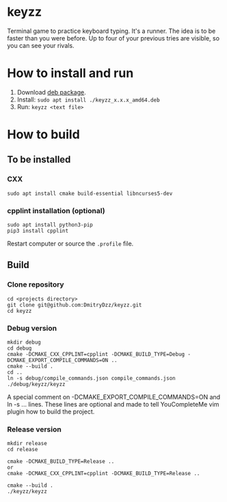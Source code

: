 # keyzz
Terminal game to practice keyboard typing. It's a runner. The idea is to be faster than you were before. Up to four of your previous tries are visible, so you can see your rivals.

# How to install and run

1. Download [deb package](https://github.com/DmitryDzz/keyzz/releases).
1. Install: `sudo apt install ./keyzz_x.x.x_amd64.deb`
1. Run: `keyzz <text file>`

# How to build

## To be installed

### CXX
```
sudo apt install cmake build-essential libncurses5-dev
```

### cpplint installation (optional)
```
sudo apt install python3-pip
pip3 install cpplint
```
Restart computer or source the `.profile` file.

## Build

### Clone repository
```
cd <projects directory>
git clone git@github.com:DmitryDzz/keyzz.git
cd keyzz
```

### Debug version
```
mkdir debug
cd debug
cmake -DCMAKE_CXX_CPPLINT=cpplint -DCMAKE_BUILD_TYPE=Debug -DCMAKE_EXPORT_COMPILE_COMMANDS=ON ..
cmake --build .
cd ..
ln -s debug/compile_commands.json compile_commands.json
./debug/keyzz/keyzz
```

A special comment on -DCMAKE_EXPORT_COMPILE_COMMANDS=ON and ln -s ... lines. These lines are optional and made to tell YouCompleteMe vim plugin how to build the project.

### Release version
```
mkdir release
cd release

cmake -DCMAKE_BUILD_TYPE=Release ..
or
cmake -DCMAKE_CXX_CPPLINT=cpplint -DCMAKE_BUILD_TYPE=Release ..

cmake --build .
./keyzz/keyzz
```
